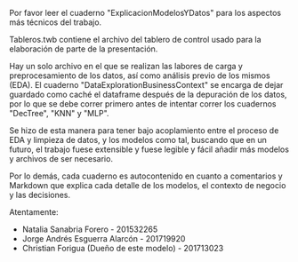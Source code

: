 Por favor leer el cuaderno "ExplicacionModelosYDatos" para los aspectos más técnicos del trabajo. 

Tableros.twb contiene el archivo del tablero de control usado para la elaboración de parte de la presentación.

Hay un solo archivo en el que se realizan las labores de carga y preprocesamiento de los datos, así como análisis previo de los mismos (EDA).
El cuaderno "DataExplorationBusinessContext" se encarga de dejar guardado como caché el dataframe después de la depuración de los datos, por lo que se debe correr primero antes de intentar correr los cuadernos "DecTree", "KNN" y "MLP".

Se hizo de esta manera para tener bajo acoplamiento entre el proceso de EDA y limpieza de datos, y los modelos como tal, buscando que en un futuro, el trabajo fuese extensible y fuese legible y fácil añadir más modelos y archivos de ser necesario.

Por lo demás, cada cuaderno es autocontenido en cuanto a comentarios y Markdown que explica cada detalle de los modelos, el contexto de negocio y las decisiones. 

Atentamente:

* Natalia Sanabria Forero - 201532265
* Jorge Andrés Esguerra Alarcón - 201719920
* Christian Forigua (Dueño de este modelo) - 201713023